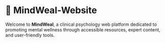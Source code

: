 
# 🧠 MindWeal-Website

Welcome to **MindWeal**, a clinical psychology web platform dedicated to promoting mental wellness through accessible resources, expert content, and user-friendly tools.
